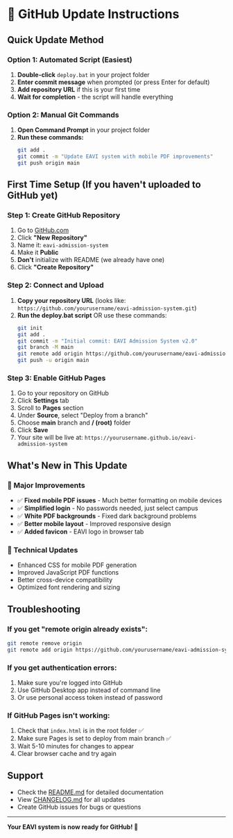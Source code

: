 # 🚀 GitHub Update Instructions

## Quick Update Method

### Option 1: Automated Script (Easiest)
1. **Double-click** `deploy.bat` in your project folder
2. **Enter commit message** when prompted (or press Enter for default)
3. **Add repository URL** if this is your first time
4. **Wait for completion** - the script will handle everything

### Option 2: Manual Git Commands
1. **Open Command Prompt** in your project folder
2. **Run these commands:**
   ```bash
   git add .
   git commit -m "Update EAVI system with mobile PDF improvements"
   git push origin main
   ```

## First Time Setup (If you haven't uploaded to GitHub yet)

### Step 1: Create GitHub Repository
1. Go to [GitHub.com](https://github.com)
2. Click **"New Repository"**
3. Name it: `eavi-admission-system`
4. Make it **Public**
5. **Don't** initialize with README (we already have one)
6. Click **"Create Repository"**

### Step 2: Connect and Upload
1. **Copy your repository URL** (looks like: `https://github.com/yourusername/eavi-admission-system.git`)
2. **Run the deploy.bat script** OR use these commands:
   ```bash
   git init
   git add .
   git commit -m "Initial commit: EAVI Admission System v2.0"
   git branch -M main
   git remote add origin https://github.com/yourusername/eavi-admission-system.git
   git push -u origin main
   ```

### Step 3: Enable GitHub Pages
1. Go to your repository on GitHub
2. Click **Settings** tab
3. Scroll to **Pages** section
4. Under **Source**, select "Deploy from a branch"
5. Choose **main** branch and **/ (root)** folder
6. Click **Save**
7. Your site will be live at: `https://yourusername.github.io/eavi-admission-system`

## What's New in This Update

### 🎯 Major Improvements
- ✅ **Fixed mobile PDF issues** - Much better formatting on mobile devices
- ✅ **Simplified login** - No passwords needed, just select campus
- ✅ **White PDF backgrounds** - Fixed dark background problems
- ✅ **Better mobile layout** - Improved responsive design
- ✅ **Added favicon** - EAVI logo in browser tab

### 🔧 Technical Updates
- Enhanced CSS for mobile PDF generation
- Improved JavaScript PDF functions
- Better cross-device compatibility
- Optimized font rendering and sizing

## Troubleshooting

### If you get "remote origin already exists":
```bash
git remote remove origin
git remote add origin https://github.com/yourusername/eavi-admission-system.git
```

### If you get authentication errors:
1. Make sure you're logged into GitHub
2. Use GitHub Desktop app instead of command line
3. Or use personal access token instead of password

### If GitHub Pages isn't working:
1. Check that `index.html` is in the root folder ✅
2. Make sure Pages is set to deploy from main branch ✅
3. Wait 5-10 minutes for changes to appear
4. Clear browser cache and try again

## Support
- Check the [README.md](README.md) for detailed documentation
- View [CHANGELOG.md](CHANGELOG.md) for all updates
- Create GitHub issues for bugs or questions

---
**Your EAVI system is now ready for GitHub! 🎉**